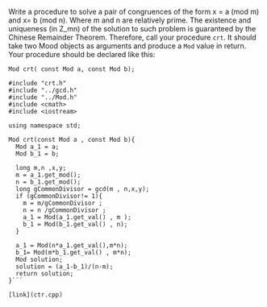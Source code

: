 
Write a procedure to solve a pair of congruences of the form x = a (mod m) and x= b (mod n).
Where m and n are relatively prime.
The existence and uniqueness (in Z_mn) of the solution to such problem is guaranteed by the Chinese Remainder Theorem.
Therefore, call your procedure ```crt```. 
It should take two Mood  objects as arguments and produce a ```Mod``` value in return.
Your procedure should be declared like this:


```
Mod crt( const Mod a, const Mod b);
```

```
#include "crt.h"
#include "../gcd.h"
#include "../Mod.h"
#include <cmath>
#include <iostream>

using namespace std;

Mod crt(const Mod a , const Mod b){
  Mod a_1 = a;
  Mod b_1 = b;

  long m,n ,x,y;
  m = a_1.get_mod();
  n = b_1.get_mod();
  long gCommonDivisor = gcd(m , n,x,y);
  if (gCommonDivisor!= 1){
    m = m/gCommonDivisor ;
    n = n /gCommonDivisor ;
    a_1 = Mod(a_1.get_val() , m );
    b_1 = Mod(b_1.get_val() , n);
  }

  a_1 = Mod(n*a_1.get_val(),m*n);
  b_1= Mod(m*b_1.get_val() , m*n);
  Mod solution;
  solution = (a_1-b_1)/(n-m);
  return solution;
}```

[link](ctr.cpp)
